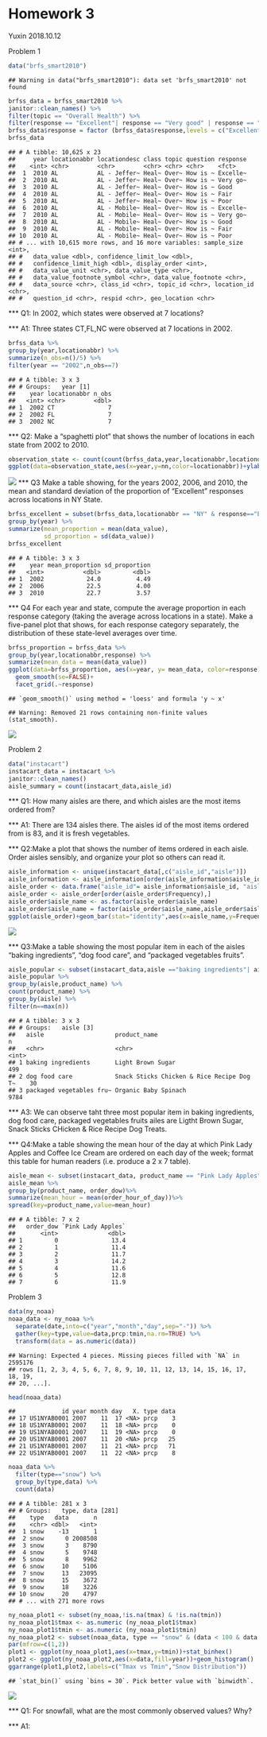 Homework 3
================
Yuxin
2018.10.12

Problem 1

``` r
data("brfs_smart2010")
```

    ## Warning in data("brfs_smart2010"): data set 'brfs_smart2010' not found

``` r
brfss_data = brfss_smart2010 %>%
janitor::clean_names() %>%
filter(topic == "Overall Health") %>%
filter(response == "Excellent"| response == "Very good" | response == "Good" | response == "Fair" | response == "Poor")
brfss_data$response = factor (brfss_data$response,levels = c("Excellent","Very good","Good","Fair","Poor"))
brfss_data
```

    ## # A tibble: 10,625 x 23
    ##     year locationabbr locationdesc class topic question response
    ##    <int> <chr>        <chr>        <chr> <chr> <chr>    <fct>   
    ##  1  2010 AL           AL - Jeffer~ Heal~ Over~ How is ~ Excelle~
    ##  2  2010 AL           AL - Jeffer~ Heal~ Over~ How is ~ Very go~
    ##  3  2010 AL           AL - Jeffer~ Heal~ Over~ How is ~ Good    
    ##  4  2010 AL           AL - Jeffer~ Heal~ Over~ How is ~ Fair    
    ##  5  2010 AL           AL - Jeffer~ Heal~ Over~ How is ~ Poor    
    ##  6  2010 AL           AL - Mobile~ Heal~ Over~ How is ~ Excelle~
    ##  7  2010 AL           AL - Mobile~ Heal~ Over~ How is ~ Very go~
    ##  8  2010 AL           AL - Mobile~ Heal~ Over~ How is ~ Good    
    ##  9  2010 AL           AL - Mobile~ Heal~ Over~ How is ~ Fair    
    ## 10  2010 AL           AL - Mobile~ Heal~ Over~ How is ~ Poor    
    ## # ... with 10,615 more rows, and 16 more variables: sample_size <int>,
    ## #   data_value <dbl>, confidence_limit_low <dbl>,
    ## #   confidence_limit_high <dbl>, display_order <int>,
    ## #   data_value_unit <chr>, data_value_type <chr>,
    ## #   data_value_footnote_symbol <chr>, data_value_footnote <chr>,
    ## #   data_source <chr>, class_id <chr>, topic_id <chr>, location_id <chr>,
    ## #   question_id <chr>, respid <chr>, geo_location <chr>

\*\*\* Q1: In 2002, which states were observed at 7 locations?

\*\*\* A1: Three states CT,FL,NC were observed at 7 locations in 2002.

``` r
brfss_data %>%
group_by(year,locationabbr) %>%
summarize(n_obs=n()/5) %>%
filter(year == "2002",n_obs==7)
```

    ## # A tibble: 3 x 3
    ## # Groups:   year [1]
    ##    year locationabbr n_obs
    ##   <int> <chr>        <dbl>
    ## 1  2002 CT               7
    ## 2  2002 FL               7
    ## 3  2002 NC               7

\*\*\* Q2: Make a “spaghetti plot” that shows the number of locations in each state from 2002 to 2010.

``` r
observation_state <- count(count(brfss_data,year,locationabbr,locationdesc),year,locationabbr)
ggplot(data=observation_state,aes(x=year,y=nn,color=locationabbr))+ylab("number of location")+geom_line(size=0.5)
```

![](p8105_hw3_yy2926_files/figure-markdown_github/Question1.2-1.png) \*\*\* Q3 Make a table showing, for the years 2002, 2006, and 2010, the mean and standard deviation of the proportion of “Excellent” responses across locations in NY State.

``` r
brfss_excellent = subset(brfss_data,locationabbr == "NY" & response=="Excellent"&(year==2002 | year==2006 | year==2010)) %>%
group_by(year) %>%
summarize(mean_proportion = mean(data_value),
          sd_proportion = sd(data_value))
brfss_excellent
```

    ## # A tibble: 3 x 3
    ##    year mean_proportion sd_proportion
    ##   <int>           <dbl>         <dbl>
    ## 1  2002            24.0          4.49
    ## 2  2006            22.5          4.00
    ## 3  2010            22.7          3.57

\*\*\* Q4 For each year and state, compute the average proportion in each response category (taking the average across locations in a state). Make a five-panel plot that shows, for each response category separately, the distribution of these state-level averages over time.

``` r
brfss_proportion = brfss_data %>%
group_by(year,locationabbr,response) %>%
summarize(mean_data = mean(data_value))
ggplot(data=brfss_proportion, aes(x=year, y= mean_data, color=response))+
  geom_smooth(se=FALSE)+
  facet_grid(.~response)
```

    ## `geom_smooth()` using method = 'loess' and formula 'y ~ x'

    ## Warning: Removed 21 rows containing non-finite values (stat_smooth).

![](p8105_hw3_yy2926_files/figure-markdown_github/question1.4-1.png)

Problem 2

``` r
data("instacart")
instacart_data = instacart %>%
janitor::clean_names()
aisle_summary = count(instacart_data,aisle_id)
```

\*\*\* Q1: How many aisles are there, and which aisles are the most items ordered from?

\*\*\* A1: There are 134 aisles there. The aisles id of the most items ordered from is 83, and it is fresh vegetables.

\*\*\* Q2:Make a plot that shows the number of items ordered in each aisle. Order aisles sensibly, and organize your plot so others can read it.

``` r
aisle_information <- unique(instacart_data[,c("aisle_id","aisle")])
aisle_information <- aisle_information[order(aisle_information$aisle_id),]
aisle_order <- data.frame("aisle_id"= aisle_information$aisle_id, "aisle_name" = aisle_information$aisle, "Frequency"=aisle_summary$n)
aisle_order <- aisle_order[order(aisle_order$Frequency),]
aisle_order$aisle_name <- as.factor(aisle_order$aisle_name)
aisle_order$aisle_name = factor(aisle_order$aisle_name,aisle_order$aisle_name)
ggplot(aisle_order)+geom_bar(stat="identity",aes(x=aisle_name,y=Frequency))+coord_flip()
```

![](p8105_hw3_yy2926_files/figure-markdown_github/Question2.2-1.png)

\*\*\* Q3:Make a table showing the most popular item in each of the aisles “baking ingredients”, “dog food care”, and “packaged vegetables fruits”.

``` r
aisle_popular <- subset(instacart_data,aisle =="baking ingredients"| aisle == "dog food care" | aisle == "packaged vegetables fruits")
aisle_popular %>%
group_by(aisle,product_name) %>%
count(product_name) %>%
group_by(aisle) %>%
filter(n==max(n))
```

    ## # A tibble: 3 x 3
    ## # Groups:   aisle [3]
    ##   aisle                    product_name                                  n
    ##   <chr>                    <chr>                                     <int>
    ## 1 baking ingredients       Light Brown Sugar                           499
    ## 2 dog food care            Snack Sticks Chicken & Rice Recipe Dog T~    30
    ## 3 packaged vegetables fru~ Organic Baby Spinach                       9784

\*\*\* A3: We can observe taht three most popular item in baking ingredients, dog food care, packaged vegetables fruits ailes are Ligtht Brown Sugar, Snack Sticks CHicken & Rice Recipe Dog Treats.

\*\*\* Q4:Make a table showing the mean hour of the day at which Pink Lady Apples and Coffee Ice Cream are ordered on each day of the week; format this table for human readers (i.e. produce a 2 x 7 table).

``` r
aisle_mean <- subset(instacart_data, product_name == "Pink Lady Apples" | product_name =="Coffee Ice Crean")
aisle_mean %>%
group_by(product_name, order_dow)%>%
summarize(mean_hour = mean(order_hour_of_day))%>%
spread(key=product_name,value=mean_hour)
```

    ## # A tibble: 7 x 2
    ##   order_dow `Pink Lady Apples`
    ##       <int>              <dbl>
    ## 1         0               13.4
    ## 2         1               11.4
    ## 3         2               11.7
    ## 4         3               14.2
    ## 5         4               11.6
    ## 6         5               12.8
    ## 7         6               11.9

Problem 3

``` r
data(ny_noaa)
noaa_data <- ny_noaa %>%
  separate(date,into=c("year","month","day",sep="-")) %>%
  gather(key=type,value=data,prcp:tmin,na.rm=TRUE) %>%
  transform(data = as.numeric(data))
```

    ## Warning: Expected 4 pieces. Missing pieces filled with `NA` in 2595176
    ## rows [1, 2, 3, 4, 5, 6, 7, 8, 9, 10, 11, 12, 13, 14, 15, 16, 17, 18, 19,
    ## 20, ...].

``` r
head(noaa_data)
```

    ##             id year month day   X. type data
    ## 17 US1NYAB0001 2007    11  17 <NA> prcp    3
    ## 18 US1NYAB0001 2007    11  18 <NA> prcp    0
    ## 19 US1NYAB0001 2007    11  19 <NA> prcp    0
    ## 20 US1NYAB0001 2007    11  20 <NA> prcp   25
    ## 21 US1NYAB0001 2007    11  21 <NA> prcp   71
    ## 22 US1NYAB0001 2007    11  22 <NA> prcp    8

``` r
noaa_data %>%
  filter(type=="snow") %>%
  group_by(type,data) %>%
  count(data)
```

    ## # A tibble: 281 x 3
    ## # Groups:   type, data [281]
    ##    type   data       n
    ##    <chr> <dbl>   <int>
    ##  1 snow    -13       1
    ##  2 snow      0 2008508
    ##  3 snow      3    8790
    ##  4 snow      5    9748
    ##  5 snow      8    9962
    ##  6 snow     10    5106
    ##  7 snow     13   23095
    ##  8 snow     15    3672
    ##  9 snow     18    3226
    ## 10 snow     20    4797
    ## # ... with 271 more rows

``` r
ny_noaa_plot1 <- subset(ny_noaa,!is.na(tmax) & !is.na(tmin))
ny_noaa_plot1$tmax <- as.numeric (ny_noaa_plot1$tmax)
ny_noaa_plot1$tmin <- as.numeric (ny_noaa_plot1$tmin)
ny_noaa_plot2 <- subset(noaa_data, type == "snow" & (data < 100 & data > 0 ))
par(mfrow=c(1,2))
plot1 <- ggplot(ny_noaa_plot1,aes(x=tmax,y=tmin))+stat_binhex()
plot2 <- ggplot(ny_noaa_plot2,aes(x=data,fill=year))+geom_histogram()
ggarrange(plot1,plot2,labels=c("Tmax vs Tmin","Snow Distribution"))
```

    ## `stat_bin()` using `bins = 30`. Pick better value with `binwidth`.

![](p8105_hw3_yy2926_files/figure-markdown_github/unnamed-chunk-1-1.png)

\*\*\* Q1: For snowfall, what are the most commonly observed values? Why?

\*\*\* A1:

